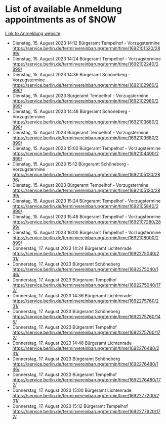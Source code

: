 # List of available Anmeldung appointments as of $NOW
[Link to Anmeldung website](https://service.berlin.de/terminvereinbarung/termin/tag.php?termin=1&anliegen[]=120686&dienstleisterlist=122210,122217,327316,122219,327312,122227,327314,122231,327346,122243,327348,122254,122252,329742,122260,329745,122262,329748,122271,327278,122273,327274,122277,327276,330436,122280,327294,122282,327290,122284,327292,122291,327270,122285,327266,122286,327264,122296,327268,150230,329760,122297,327286,122294,327284,122312,329763,122314,329775,122304,327330,122311,327334,122309,327332,317869,122281,327352,122279,329772,122283,122276,327324,122274,327326,122267,329766,122246,327318,122251,327320,122257,327322,122208,327298,122226,327300&herkunft=http%3A%2F%2Fservice.berlin.de%2Fdienstleistung%2F120686%2F)
- Dienstag, 15. August 2023 14:12 Bürgeramt Tempelhof - Vorzugstermine https://service.berlin.de/terminvereinbarung/termin/time/1692101520/2899/
- Dienstag, 15. August 2023 14:24 Bürgeramt Tempelhof - Vorzugstermine https://service.berlin.de/terminvereinbarung/termin/time/1692102240/2899/
- Dienstag, 15. August 2023 14:36 Bürgeramt Schöneberg - Vorzugstermine https://service.berlin.de/terminvereinbarung/termin/time/1692102960/2896/
- Dienstag, 15. August 2023  Bürgeramt Tempelhof - Vorzugstermine https://service.berlin.de/terminvereinbarung/termin/time/1692102960/2899/
- Dienstag, 15. August 2023 14:48 Bürgeramt Schöneberg - Vorzugstermine https://service.berlin.de/terminvereinbarung/termin/time/1692103680/2896/
- Dienstag, 15. August 2023  Bürgeramt Tempelhof - Vorzugstermine https://service.berlin.de/terminvereinbarung/termin/time/1692103680/2899/
- Dienstag, 15. August 2023 15:00 Bürgeramt Tempelhof - Vorzugstermine https://service.berlin.de/terminvereinbarung/termin/time/1692104400/2899/
- Dienstag, 15. August 2023 15:12 Bürgeramt Schöneberg - Vorzugstermine https://service.berlin.de/terminvereinbarung/termin/time/1692105120/2896/
- Dienstag, 15. August 2023  Bürgeramt Tempelhof - Vorzugstermine https://service.berlin.de/terminvereinbarung/termin/time/1692105120/2899/
- Dienstag, 15. August 2023 15:24 Bürgeramt Tempelhof - Vorzugstermine https://service.berlin.de/terminvereinbarung/termin/time/1692105840/2899/
- Dienstag, 15. August 2023 15:48 Bürgeramt Tempelhof - Vorzugstermine https://service.berlin.de/terminvereinbarung/termin/time/1692107280/2899/
- Dienstag, 15. August 2023 16:00 Bürgeramt Tempelhof - Vorzugstermine https://service.berlin.de/terminvereinbarung/termin/time/1692108000/2899/
- Donnerstag, 17. August 2023 14:24 Bürgeramt Lichtenrade https://service.berlin.de/terminvereinbarung/termin/time/1692275040/231/
- Donnerstag, 17. August 2023  Bürgeramt Schöneberg https://service.berlin.de/terminvereinbarung/termin/time/1692275040/146/
- Donnerstag, 17. August 2023  Bürgeramt Tempelhof https://service.berlin.de/terminvereinbarung/termin/time/1692275040/172/
- Donnerstag, 17. August 2023 14:36 Bürgeramt Lichtenrade https://service.berlin.de/terminvereinbarung/termin/time/1692275760/231/
- Donnerstag, 17. August 2023  Bürgeramt Schöneberg https://service.berlin.de/terminvereinbarung/termin/time/1692275760/146/
- Donnerstag, 17. August 2023  Bürgeramt Tempelhof https://service.berlin.de/terminvereinbarung/termin/time/1692275760/172/
- Donnerstag, 17. August 2023 14:48 Bürgeramt Lichtenrade https://service.berlin.de/terminvereinbarung/termin/time/1692276480/231/
- Donnerstag, 17. August 2023  Bürgeramt Schöneberg https://service.berlin.de/terminvereinbarung/termin/time/1692276480/146/
- Donnerstag, 17. August 2023  Bürgeramt Tempelhof https://service.berlin.de/terminvereinbarung/termin/time/1692276480/172/
- Donnerstag, 17. August 2023 15:00 Bürgeramt Lichtenrade https://service.berlin.de/terminvereinbarung/termin/time/1692277200/231/
- Donnerstag, 17. August 2023 15:12 Bürgeramt Tempelhof https://service.berlin.de/terminvereinbarung/termin/time/1692277920/172/
